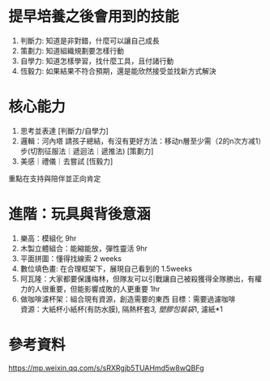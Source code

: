 # 提早培養之後會用到的技能
1. 判斷力: 知道是非對錯，什麼可以讓自己成長  
2. 策劃力: 知道組織規劃要怎樣行動
3. 自學力: 知道怎樣學習，找什麼工具，且付諸行動
4. 恆毅力: 如果結果不符合預期，還是能欣然接受並找新方式解決

# 核心能力  
1. 思考並表達 [判斷力/自學力]   
2. 邏輯：河內塔 請孩子總結，有沒有更好方法：移动n層至少需（2的n次方减1）步(切割征服法｜遞迴法｜遞推法) [策劃力]  
3. 美感｜禮儀｜去嘗試 [恆毅力]  

重點在支持與陪伴並正向肯定  

# 進階：玩具與背後意涵  
1. 樂高：模組化 9hr  
2. 木製立體組合：能縮能放，彈性靈活 9hr  
3. 平面拼圖：懂得找線索 2 weeks  
4. 數位填色畫: 在合理框架下，展現自己看到的 1.5weeks  
5. 阿瓦隆：大家都要保護梅林，但隊友可以引戰讓自己被殺獲得全隊勝出，有權力的人很重要，但能影響成敗的人更重要 1hr  
6. 做咖啡濾杯架：組合現有資源，創造需要的東西
目標：需要過濾咖啡    
資源：大紙杯小紙杯(有防水膜), 隔熱杯套*3, 塑膠包裝袋*1, 濾紙*1  

# 參考資料  
https://mp.weixin.qq.com/s/sRXRgjb5TUAHmd5w8wQBFg  
